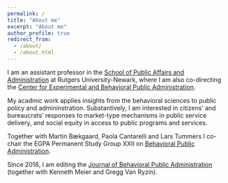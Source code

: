```yaml
---
permalink: /
title: "About me"
excerpt: "About me"
author_profile: true
redirect_from: 
  - /about/
  - /about.html
---
```


I am an assistant professor in the <a href="https://spaa.newark.rutgers.edu" target="_blank">School of Public Affairs and Administration</a> at Rutgers University-Newark, where I am also co-directing the <a href="https://spaa.newark.rutgers.edu/cebpa" target="_blank">Center for Experimental and Behavioral Public Administration</a>.

My acadmic work applies insights from the behavioral sciences to public policy and admininstration.  Substantively, I am interested in citizens’ and bureaucrats’ responses to market-type mechanisms in public service delivery, and social equity in access to public programs and services.

Together with Martin Bækgaard, Paola Cantarelli and Lars Tummers I co-chair the EGPA Permanent Study Group XXII on <a href="http://www.iias-iisa.org/egpa/groups/permanent-study-groups/psg-xxii-xxii-behavioral-public-administration" target="_blank">Behavioral Public Administration</a>.

Since 2018, I am editing the <a href="http://www.journal-bpa.org" target="_blank">Journal of Behavioral Public Administration</a> (together with Kenneth Meier and Gregg Van Ryzin).
